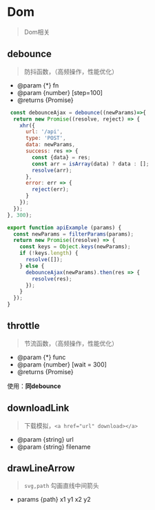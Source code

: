 # Dom

> Dom相关

## debounce

> 防抖函数，（高频操作，性能优化）

* @param {*} fn
* @param {number} [step=100]
* @returns {Promise}

```js
 const debounceAjax = debounce((newParams)=>{
  return new Promise((resolve, reject) => {
    xhr({
      url: '/api',
      type: 'POST',
      data: newParams,
      success: res => {
        const {data} = res;
        const arr = isArray(data) ? data : [];
        resolve(arr);
      },
      error: err => {
        reject(err);
      }
    });
  });
}, 300);

export function apiExample (params) {
  const newParams = filterParams(params);
  return new Promise((resolve) => {
    const keys = Object.keys(newParams);
    if (!keys.length) {
      resolve([]);
    } else {
      debounceAjax(newParams).then(res => {
        resolve(res);
      });
    }
  });
}
```

## throttle

> 节流函数，（高频操作，性能优化）

* @param {*} func
* @param {number} [wait = 300]
* @returns {Promise}

使用：**同debounce**

## downloadLink

> 下载模拟，`<a href="url" download></a>`

* @param {string} url
* @param {string} filename

## drawLineArrow

> `svg,path` 勾画直线中间箭头

* params {path} x1 y1 x2 y2